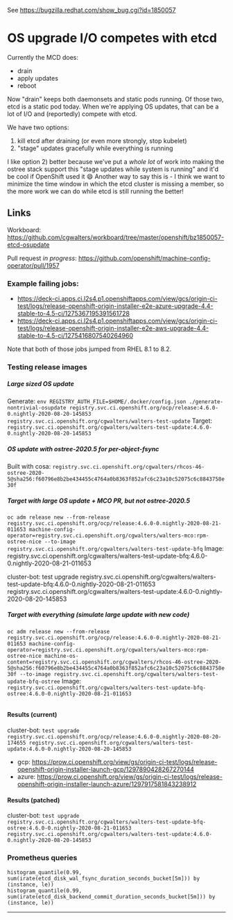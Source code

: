 See https://bugzilla.redhat.com/show_bug.cgi?id=1850057

# OS upgrade I/O competes with etcd

Currently the MCD does:

- drain
- apply updates
- reboot

Now "drain" keeps both daemonsets and static pods running.  Of those two, etcd is a static pod today.  When we're applying OS updates, that can be a lot of I/O and (reportedly) compete with etcd.

We have two options:

1. kill etcd after draining (or even more strongly, stop kubelet)
1. "stage" updates gracefully while everything is running

I like option 2) better because we've put a *whole lot* of work into making the ostree stack support this "stage updates while system is running" and it'd be cool if OpenShift used it :smile:   Another way to say this is - I think we want to minimize the time window in which the etcd cluster is missing a member, so the more work we can do while etcd is still running the better!

## Links

Workboard: https://github.com/cgwalters/workboard/tree/master/openshift/bz1850057-etcd-osupdate

Pull request *in progress*: https://github.com/openshift/machine-config-operator/pull/1957

### Example failing jobs:

- https://deck-ci.apps.ci.l2s4.p1.openshiftapps.com/view/gcs/origin-ci-test/logs/release-openshift-origin-installer-e2e-azure-upgrade-4.4-stable-to-4.5-ci/1275367195391561728
- https://deck-ci.apps.ci.l2s4.p1.openshiftapps.com/view/gcs/origin-ci-test/logs/release-openshift-origin-installer-e2e-aws-upgrade-4.4-stable-to-4.5-ci/1275416807540264960

Note that both of those jobs jumped from RHEL 8.1 to 8.2.

### Testing release images

##### Large sized OS update   

Generate: `env REGISTRY_AUTH_FILE=$HOME/.docker/config.json ./generate-nontrivial-osupdate registry.svc.ci.openshift.org/ocp/release:4.6.0-0.nightly-2020-08-20-145853 registry.svc.ci.openshift.org/cgwalters/walters-test-update`
Target: `registry.svc.ci.openshift.org/cgwalters/walters-test-update:4.6.0-0.nightly-2020-08-20-145853`

##### OS update with ostree-2020.5 for per-object-fsync

Built with cosa: `registry.svc.ci.openshift.org/cgwalters/rhcos-46-ostree-2020-5@sha256:f60796e8b2be434455c4764a0b8363f852afc6c23a10c52075c6c8843758e30f`

##### Target with large OS update + MCO PR, but not ostree-2020.5
 
`oc adm release new --from-release registry.svc.ci.openshift.org/ocp/release:4.6.0-0.nightly-2020-08-21-011653 machine-config-operator=registry.svc.ci.openshift.org/cgwalters/walters-mco:rpm-ostree-nice --to-image registry.svc.ci.openshift.org/cgwalters/walters-test-update-bfq`
Image: registry.svc.ci.openshift.org/cgwalters/walters-test-update-bfq:4.6.0-0.nightly-2020-08-21-011653

cluster-bot: test upgrade registry.svc.ci.openshift.org/cgwalters/walters-test-update-bfq:4.6.0-0.nightly-2020-08-21-011653 registry.svc.ci.openshift.org/cgwalters/walters-test-update:4.6.0-0.nightly-2020-08-20-145853 

##### Target with everything (simulate large update with new code)

`oc adm release new --from-release registry.svc.ci.openshift.org/ocp/release:4.6.0-0.nightly-2020-08-21-011653 machine-config-operator=registry.svc.ci.openshift.org/cgwalters/walters-mco:rpm-ostree-nice machine-os-content=registry.svc.ci.openshift.org/cgwalters/rhcos-46-ostree-2020-5@sha256:f60796e8b2be434455c4764a0b8363f852afc6c23a10c52075c6c8843758e30f --to-image registry.svc.ci.openshift.org/cgwalters/walters-test-update-bfq-ostree`
Image: `registry.svc.ci.openshift.org/cgwalters/walters-test-update-bfq-ostree:4.6.0-0.nightly-2020-08-21-011653`

######

#### Results (current)

cluster-bot: `test upgrade registry.svc.ci.openshift.org/ocp/release:4.6.0-0.nightly-2020-08-20-174655 registry.svc.ci.openshift.org/cgwalters/walters-test-update:4.6.0-0.nightly-2020-08-20-145853`

- gcp: https://prow.ci.openshift.org/view/gs/origin-ci-test/logs/release-openshift-origin-installer-launch-gcp/1297890428267270144 
- azure: https://prow.ci.openshift.org/view/gs/origin-ci-test/logs/release-openshift-origin-installer-launch-azure/1297917581843238912

#### Results (patched)

cluster-bot: `test upgrade registry.svc.ci.openshift.org/cgwalters/walters-test-update-bfq-ostree:4.6.0-0.nightly-2020-08-21-011653 registry.svc.ci.openshift.org/cgwalters/walters-test-update:4.6.0-0.nightly-2020-08-20-145853`

### Prometheus queries

```
histogram_quantile(0.99, sum(irate(etcd_disk_wal_fsync_duration_seconds_bucket[5m])) by (instance, le)) 
histogram_quantile(0.99, sum(irate(etcd_disk_backend_commit_duration_seconds_bucket[5m])) by (instance, le))
```

---
